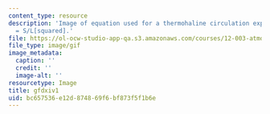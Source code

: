 ```yaml
---
content_type: resource
description: 'Image of equation used for a thermohaline circulation experiment: dh/dt
  = S/L[squared].'
file: https://ol-ocw-studio-app-qa.s3.amazonaws.com/courses/12-003-atmosphere-ocean-and-climate-dynamics-fall-2008/bc657536e12d874869f6bf873f5f1b6e_gfdxiv1.gif
file_type: image/gif
image_metadata:
  caption: ''
  credit: ''
  image-alt: ''
resourcetype: Image
title: gfdxiv1
uid: bc657536-e12d-8748-69f6-bf873f5f1b6e
---
```

